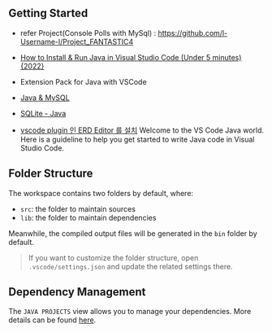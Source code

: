 ## Getting Started
- refer Project(Console Polls with MySql) : https://github.com/l-Username-l/Project_FANTASTIC4

- [How to Install & Run Java in Visual Studio Code (Under 5 minutes) {2022}](https://youtu.be/fbyobdxDQno)
- Extension Pack for Java with VSCode
- [Java & MySQL](https://www.tutorialspoint.com/java_mysql/java_mysql_environment.htm)
- [SQLite - Java](https://www.tutorialspoint.com/sqlite/sqlite_java.htm)
- [vscode plugin 인 ERD Editor 를 설치](https://www.steemcoinpan.com/hive-101145/@wonsama/table)
  Welcome to the VS Code Java world. Here is a guideline to help you get started to write Java code in Visual Studio Code.

## Folder Structure

The workspace contains two folders by default, where:

- `src`: the folder to maintain sources
- `lib`: the folder to maintain dependencies

Meanwhile, the compiled output files will be generated in the `bin` folder by default.

> If you want to customize the folder structure, open `.vscode/settings.json` and update the related settings there.

## Dependency Management

The `JAVA PROJECTS` view allows you to manage your dependencies. More details can be found [here](https://github.com/microsoft/vscode-java-dependency#manage-dependencies).
